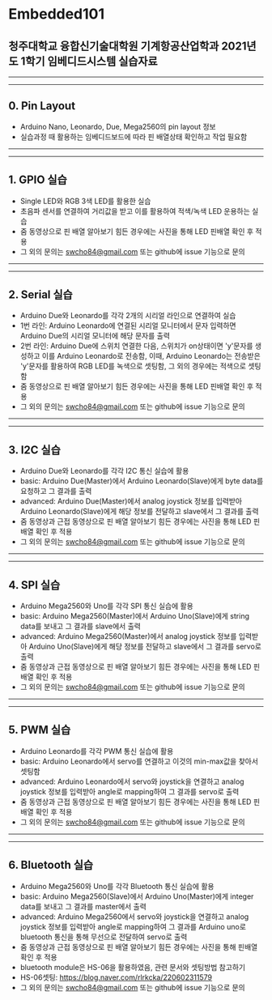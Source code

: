 # Embedded101
## 청주대학교 융합신기술대학원 기계항공산업학과 2021년도 1학기 임베디드시스템 실습자료
------
------
## 0. Pin Layout
- Arduino Nano, Leonardo, Due, Mega2560의 pin layout 정보
- 실습과정 때 활용하는 임베디드보드에 따라 핀 배열상태 확인하고 작업 필요함
------
------
## 1. GPIO 실습
- Single LED와 RGB 3색 LED를 활용한 실습
- 초음파 센서를 연결하여 거리값을 받고 이를 활용하여 적색/녹색 LED 운용하는 실습
- 줌 동영상으로 핀 배열 알아보기 힘든 경우에는 사진을 통해 LED 핀배열 확인 후 적용
- 그 외의 문의는 swcho84@gmail.com 또는 github에 issue 기능으로 문의
------
------
## 2. Serial 실습
- Arduino Due와 Leonardo를 각각 2개의 시리얼 라인으로 연결하여 실습
- 1번 라인: Arduino Leonardo에 연결된 시리얼 모니터에서 문자 입력하면 Arduino Due의 시리얼 모니터에 해당 문자를 출력
- 2번 라인: Arduino Due에 스위치 연결한 다음, 스위치가 on상태이면 'y'문자를 생성하고 이를 Arduino Leonardo로 전송함, 이때, Arduino Leonardo는 전송받은 'y'문자를 활용하여 RGB LED를 녹색으로 셋팅함, 그 외의 경우에는 적색으로 셋팅함
- 줌 동영상으로 핀 배열 알아보기 힘든 경우에는 사진을 통해 LED 핀배열 확인 후 적용
- 그 외의 문의는 swcho84@gmail.com 또는 github에 issue 기능으로 문의
------
------
## 3. I2C 실습
- Arduino Due와 Leonardo를 각각 I2C 통신 실습에 활용
- basic: Arduino Due(Master)에서 Arduino Leonardo(Slave)에게 byte data를 요청하고 그 결과를 출력 
- advanced: Arduino Due(Master)에서 analog joystick 정보를 입력받아 Arduino Leonardo(Slave)에게 해당 정보를 전달하고 slave에서 그 결과를 출력
- 줌 동영상과 근접 동영상으로 핀 배열 알아보기 힘든 경우에는 사진을 통해 LED 핀배열 확인 후 적용
- 그 외의 문의는 swcho84@gmail.com 또는 github에 issue 기능으로 문의
------
------
## 4. SPI 실습
- Arduino Mega2560와 Uno를 각각 SPI 통신 실습에 활용
- basic: Arduino Mega2560(Master)에서 Arduino Uno(Slave)에게 string data를 보내고 그 결과를 slave에서 출력 
- advanced: Arduino Mega2560(Master)에서 analog joystick 정보를 입력받아 Arduino Uno(Slave)에게 해당 정보를 전달하고 slave에서 그 결과를 servo로 출력
- 줌 동영상과 근접 동영상으로 핀 배열 알아보기 힘든 경우에는 사진을 통해 LED 핀배열 확인 후 적용
- 그 외의 문의는 swcho84@gmail.com 또는 github에 issue 기능으로 문의
------
------
## 5. PWM 실습
- Arduino Leonardo를 각각 PWM 통신 실습에 활용
- basic: Arduino Leonardo에서 servo를 연결하고 이것의 min-max값을 찾아서 셋팅함 
- advanced: Arduino Leonardo에서 servo와 joystick을 연결하고 analog joystick 정보를 입력받아 angle로 mapping하여 그 결과를 servo로 출력
- 줌 동영상과 근접 동영상으로 핀 배열 알아보기 힘든 경우에는 사진을 통해 LED 핀배열 확인 후 적용
- 그 외의 문의는 swcho84@gmail.com 또는 github에 issue 기능으로 문의
------
------
## 6. Bluetooth 실습
- Arduino Mega2560와 Uno를 각각 Bluetooth 통신 실습에 활용
- basic: Arduino Mega2560(Slave)에서 Arduino Uno(Master)에게 integer data를 보내고 그 결과를 master에서 출력 
- advanced: Arduino Mega2560에서 servo와 joystick을 연결하고 analog joystick 정보를 입력받아 angle로 mapping하여 그 결과를 Arduino uno로 bluetooth 통신을 통해 무선으로 전달하여 servo로 출력
- 줌 동영상과 근접 동영상으로 핀 배열 알아보기 힘든 경우에는 사진을 통해 핀배열 확인 후 적용
- bluetooth module은 HS-06을 활용하였음, 관련 문서와 셋팅방법 참고하기
- HS-06셋팅: https://blog.naver.com/rlrkcka/220602311579
- 그 외의 문의는 swcho84@gmail.com 또는 github에 issue 기능으로 문의